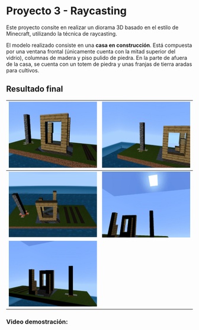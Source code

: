# Proyecto 3 - Raycasting

Este proyecto consite en realizar un diorama 3D basado en el estilo de Minecraft, utilizando la 
técnica de raycasting.

El modelo realizado consiste en una **casa en construcción**. Está compuesta por una ventana 
frontal (únicamente cuenta con la mitad superior del vidrio), columnas de madera y piso pulido de 
piedra. En la parte de afuera de la casa, se cuenta con un totem de piedra y unas franjas de tierra
aradas para cultivos.

## Resultado final

| ![Resultado final](result/1.png) | ![Resultado final](result/2.png) |
|------------  | -------------  |
| ![Resultado final](result/3.png) | ![Resultado final](result/4.png) | 
| ![Resultado final](result/5.png) |

### Video demostración:
